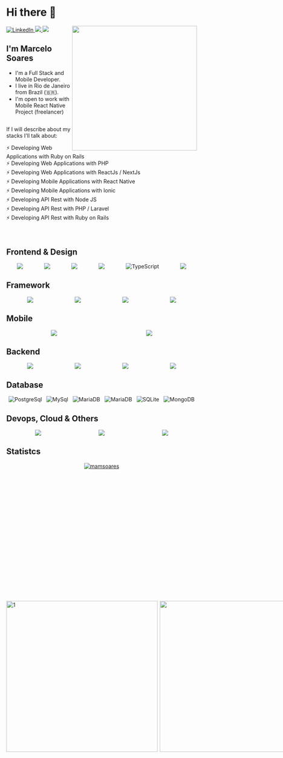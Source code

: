# Hi there 👋

<div align="left">
  <!--
  <a href="https://twitter.com/mamsoares1969">
    <img
      src="https://img.shields.io/twitter/follow/mamsoares1969?label=Twitter&logo=twitter&style=flat-square&color=1da1f2&logoColor=ffffff"
      alt="Twitter"
    />
  </a>
  -->
  
  <a href="https://www.linkedin.com/in/mamsoares/" target="_blank">
    <img
      src="https://img.shields.io/badge/-Marcelo%20Soares-blue?style=flat-square&logo=Linkedin&logoColor=white&link=https://www.linkedin.com/in/mamsoares/"
      alt="LinkedIn"
    />
  </a>
  
  <a href="mailto:mamsoares@gmail.com" alt="Gmail">
    <img 
      src="https://img.shields.io/badge/-Gmail-FF0000?style=flat-square&labelColor=FF0000&logo=gmail&logoColor=white&link=mailto:mamsoares@gmail.com" />   </a>
  
  <a href="https://api.whatsapp.com/send?phone=5521997824222" alt="WhatsApp" target="_blank">
    <img 
      src="https://img.shields.io/badge/-WhatsApp-25d366?style=flat-square&labelColor=25d366&logo=whatsapp&logoColor=white&link=https://web.whatsapp.com/send?phone=5521997824222"/>         
  </a>

  <a href="https://api.daily.dev/get?r=mamsoares" target="_blank">
    <img
      width="330"
      align="right"
      src="https://api.daily.dev/devcards/2d30879c2bfc4c25aabac4946d9fa423.png?r=sjc"
    />
  </a>
</div>

## I'm Marcelo Soares

- I'm a Full Stack and Mobile Developer.
- I live in Rio de Janeiro from Brazil (🇧🇷).
- I'm open to work with Mobile React Native Project (freelancer)


<!-- <h1>Hey! <img src="https://raw.githubusercontent.com/tavareshenrique/tavareshenrique/master/gifs/Hi.gif" width="30px"></h1> -->

<!--
<h2>I'm Marcelo Soares</h2>

I'm a Full Stack and Mobile Developer.
I'm from Rio de Janeiro / Brazil (🇧🇷).
I'ḿ open to work with Mobile React Native Project (freelancer)

Would you like to find me?

[![Linkedin Badge](https://img.shields.io/badge/-Marcelo%20Soares-blue?style=flat-square&logo=Linkedin&logoColor=white&link=https://www.linkedin.com/in/mamsoares/)](https://www.linkedin.com/in/mamsoares/)
[![Rocketseat Badge](https://img.shields.io/badge/-Marcelo%20Soares-8257E6?style=flat-square&logo=apache-rocketmq&logoColor=white&link=https://app.rocketseat.com.br/me/marcelo-soares)](https://app.rocketseat.com.br/me/marcelo-soares)


[![Gmail Badge](https://img.shields.io/badge/-mamsoares@gmail.com-c14438?style=flat-square&logo=Gmail&logoColor=white&link=mailto:mamsoares@gmail.com)](mailto:mamsoares@gmail.com)
 -->

##

If I will describe about my stacks I'll talk about:

<!--ts-->
<p>
 ⚡ Developing Web Applications with Ruby on Rails<br>
 ⚡ Developing Web Applications with PHP<br>
 ⚡ Developing Web Applications with ReactJs / NextJs<br>
 ⚡ Developing Mobile Applications with React Native<br>
 ⚡ Developing Mobile Applications with Ionic<br>
 ⚡ Developing API Rest with Node JS<br>
 ⚡ Developing API Rest with PHP / Laravel<br>
 ⚡ Developing API Rest with Ruby on Rails<br><br><br>
</p> 

## Frontend & Design

<div style="display:flex; flex-direction: row; align-items: center; justify-content: space-around">
  <img src="https://img.shields.io/badge/html5%20-%23E34F26.svg?&style=for-the-badge&logo=html5&logoColor=white"/>
  <img src="https://img.shields.io/badge/css3%20-%231572B6.svg?&style=for-the-badge&logo=css3&logoColor=white"/>
  <img src="https://img.shields.io/badge/-javascript%20-yellow?&style=for-the-badge&logo=javascript&logoColor=white"/>
  <!-- <img src="https://img.shields.io/badge/vuejs%20-%2335495e.svg?&style=for-the-badge&logo=vue.js&logoColor=%234FC08D"/> -->
  <!-- <img alt="Angular.js" src="https://img.shields.io/badge/angular.js%20-%23E23237.svg?&style=for-the-badge&logo=angularjs&logoColor=white"/> -->
  <img src="https://img.shields.io/badge/jquery%20-%230769AD.svg?&style=for-the-badge&logo=jquery&logoColor=white"/>
  <img alt="TypeScript" src="https://img.shields.io/badge/typescript%20-%23007ACC.svg?&style=for-the-badge&logo=typescript&logoColor=white"/>
  <img src="https://img.shields.io/badge/figma%20-%23F24E1E.svg?&style=for-the-badge&logo=figma&logoColor=white"/>
</div>

## Framework

<div style="display:flex; flex-direction: row; align-items: center; justify-content: space-around">
 <img src="https://img.shields.io/badge/ruby on rail-8d2220?&style=for-the-badge&logo=rubyonrails&logoColor=white"/>
 <img src="https://img.shields.io/badge/-laravel-7377ad?&style=for-the-badge&logo=laravel&logoColor=white"/>
 <img src="https://img.shields.io/badge/next.js%20-%23239120.svg?&style=for-the-badge&logo=next.js&logoColor=white"/>
 <img src="https://img.shields.io/badge/-bootstrap-533b78?&style=for-the-badge&logo=bootstrap&logoColor=white"/>
</div>

## Mobile

<div style="display:flex; flex-direction: row; align-items: center; justify-content: space-around">
 <img src="https://img.shields.io/badge/-react native-blue?&style=for-the-badge&logo=react&logoColor=white"/>
 <img src="https://img.shields.io/badge/-ionic-2f7df7?&style=for-the-badge&logo=ionic&logoColor=white"/>
</div>

## Backend

<div style="display:flex; flex-direction: row; align-items: center; justify-content: space-around">
 <img src="https://img.shields.io/badge/node.js%20-%23239120.svg?&style=for-the-badge&logo=node.js&logoColor=white"/>
 <img src="https://img.shields.io/badge/-php-7377ad?&style=for-the-badge&logo=php&logoColor=white"/>
 <img src="https://img.shields.io/badge/ruby%20-8d2220?&style=for-the-badge&logo=ruby&logoColor=white"/>
 <img src="https://img.shields.io/badge/python-dee412?&style=for-the-badge&logo=python&logoColor=white"/>
</div>

## Database

<div style="display:flex; flex-direction: row; align-items: center; justify-content: space-around">
 <img alt="PostgreSql" src ="https://img.shields.io/badge/postgresql-%2307405e.svg?&style=for-the-badge&logo=postgresql&logoColor=white"/>
 <img alt="MySql" src ="https://img.shields.io/badge/mysql-da6936?&style=for-the-badge&logo=mysql&logoColor=white"/>
 <img alt="MariaDB" src ="https://img.shields.io/badge/mariadb-%2307405e.svg?&style=for-the-badge&logo=mariadb&logoColor=white"/>
 <img alt="MariaDB" src ="https://img.shields.io/badge/sql server-b42e2b?&style=for-the-badge&logo=sqlserver&logoColor=white"/>
 <img alt="SQLite" src ="https://img.shields.io/badge/sqlite-%2307405e.svg?&style=for-the-badge&logo=sqlite&logoColor=white"/>
 <img alt="MongoDB" src ="https://img.shields.io/badge/mongodb-%23239120.svg?&style=for-the-badge&logo=mongodb&logoColor=white"/>
</div>

<!-- ## Unit Test
<div style="display:flex; flex-direction: row; align-items: center; justify-content: space-around">
 <img alt="Jest" src="https://img.shields.io/badge/-jest-%23C21325?style=for-the-badge&logo=jest&logoColor=white"/>
</div>
 -->

## Devops, Cloud & Others

<div style="display:flex; flex-direction: row; align-items: center; justify-content: space-around">
 <!-- <img src="https://img.shields.io/badge/azure%20-%230072C6.svg?&style=for-the-badge&logo=azure-devops&logoColor=white"/> -->
 <img src="https://img.shields.io/badge/-AWS-%23FF9900.svg?style=for-the-badge&logo=amazon-aws&logoColor=white"/>
 <!--  <img src="https://img.shields.io/badge/github%20actions%20-%232671E5.svg?&style=for-the-badge&logo=github%20actions&logoColor=white"/> -->
 <img src="https://img.shields.io/badge/docker%20-%230db7ed.svg?&style=for-the-badge&logo=docker&logoColor=white"/>
 <!-- <img src="https://img.shields.io/badge/kubernetes%20-%23326ce5.svg?&style=for-the-badge&logo=kubernetes&logoColor=white"/> -->
 <img src="https://img.shields.io/badge/github%20-%23121011.svg?&style=for-the-badge&logo=github&logoColor=white"/>
 <!-- <img src="https://img.shields.io/badge/shell_script%20-%23121011.svg?&style=for-the-badge&logo=gnu-bash&logoColor=white"/> -->
</div>

## Statistcs

<div style="display:flex; flex-direction: row; align-items: center; justify-content: center; margin-bottom: 20rem;">  

  <!-- <p align="left"> <img src="https://komarev.com/ghpvc/?username=mamsoares&label=Profile%20views&color=0e75b6&style=flat" alt="mamsoares" /> </p> -->
  <p style="margin-top: 0rem;">
      <a href="https://github.com/ryo-ma/github-profile-trophy"><img src="https://github-profile-trophy.vercel.app/?username=mamsoares" alt="mamsoares" /></a>
  </p>

</div>

<div style="display:flex; flex-direction: row; align-items: center; justify-content: space-around;">
 
  
   <img width="400px" align="left" alt="1" 
     src="https://github-readme-stats-mamsoares.vercel.app/api?username=mamsoares&show_icons=true&theme=dracula&count_private=true" />
 
  <img width="400px" align="right" alt="" 
    src="https://github-readme-stats-mamsoares.vercel.app/api/top-langs/?username=mamsoares&count_private=true&langs_count=15&layout=compact&theme=dracula&hide=" />
  
<!--   <img  width="450px" src="https://github-readme-stats.vercel.app/api?username=mamsoares&show_icons=true&hide=&count_private=true&title_color=fe6e96&text_color=ffffff&icon_color=fe6e96&bg_color=1c1917&hide_border=true&show_icons=true&theme=dracula" alt="mamsoares's GitHub stats" /> -->
  
  
  <img  width="400px" src="https://github-readme-streak-stats.herokuapp.com/?user=mamsoares&stroke=ffffff&background=1c1917&ring=fe6e96&fire=fe6e96&currStreakNum=ffffff&currStreakLabel=fe6e96&sideNums=ffffff&sideLabels=ffffff&dates=ffffff&hide_border=true" />
  
</div>


<!-- ### Badges

<b>My GitHub Stats</b>

<a href="http://www.github.com/mamsoares"><img src="https://github-readme-stats.vercel.app/api?username=mamsoares&show_icons=true&hide=&count_private=true&title_color=0891b2&text_color=ffffff&icon_color=0891b2&bg_color=1c1917&hide_border=true&show_icons=true&theme=dracula" alt="mamsoares's GitHub stats" /></a>

<a href="http://www.github.com/mamsoares"><img src="https://github-readme-streak-stats.herokuapp.com/?user=mamsoares&stroke=ffffff&background=1c1917&ring=0891b2&fire=0891b2&currStreakNum=ffffff&currStreakLabel=0891b2&sideNums=ffffff&sideLabels=ffffff&dates=ffffff&hide_border=true" /></a>

<a href="http://www.github.com/mamsoares"><img src="https://github-readme-activity-graph.cyclic.app/graph?username=mamsoares&bg_color=1c1917&color=ffffff&line=0891b2&point=ffffff&area_color=1c1917&area=true&hide_border=true&custom_title=GitHub%20Commits%20Graph" alt="GitHub Commits Graph" /></a>

<a href="https://github.com/mamsoares" align="left"><img src="https://github-readme-stats.vercel.app/api/top-langs/?username=mamsoares&langs_count=10&title_color=0891b2&text_color=ffffff&icon_color=0891b2&bg_color=1c1917&hide_border=true&locale=en&custom_title=Top%20%Languages" alt="Top Languages" /></a>
 -->
  
<!--
![](https://github-profile-summary-cards.vercel.app/api/cards/profile-details?username=mamsoares&theme=dracula)

<a href="https://app.daily.dev/mamsoares"><img src="https://api.daily.dev/devcards/2d30879c2bfc4c25aabac4946d9fa423.png?r=8xv" width="150" alt="Marcelo Soares's Dev Card"/></a>
-->

<!--
**mamsoares/mamsoares** is a ✨ _special_ ✨ repository because its `README.md` (this file) appears on your GitHub profile.

Here are some ideas to get you started:

- 🔭 I’m currently working on ...
- 🌱 I’m currently learning ...
- 👯 I’m looking to collaborate on ...
- 🤔 I’m looking for help with ...
- 💬 Ask me about ...
- 📫 How to reach me: ...
- 😄 Pronouns: ...
- ⚡ Fun fact: ...
-->
